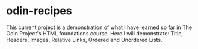# odin-recipes
This current project is a demonstration of what I have learned so far in The Odin Project's HTML foundations course. Here I will demonstrate: Title, Headers, Images, Relative Links, Ordered and Unordered Lists. 